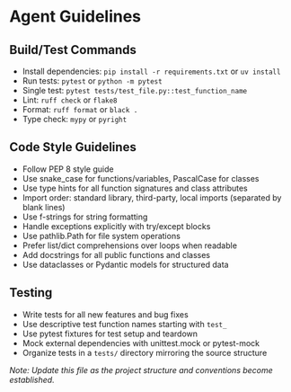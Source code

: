 # Agent Guidelines

## Build/Test Commands
- Install dependencies: `pip install -r requirements.txt` or `uv install`
- Run tests: `pytest` or `python -m pytest`
- Single test: `pytest tests/test_file.py::test_function_name`
- Lint: `ruff check` or `flake8`
- Format: `ruff format` or `black .`
- Type check: `mypy` or `pyright`

## Code Style Guidelines
- Follow PEP 8 style guide
- Use snake_case for functions/variables, PascalCase for classes
- Use type hints for all function signatures and class attributes
- Import order: standard library, third-party, local imports (separated by blank lines)
- Use f-strings for string formatting
- Handle exceptions explicitly with try/except blocks
- Use pathlib.Path for file system operations
- Prefer list/dict comprehensions over loops when readable
- Add docstrings for all public functions and classes
- Use dataclasses or Pydantic models for structured data

## Testing
- Write tests for all new features and bug fixes
- Use descriptive test function names starting with `test_`
- Use pytest fixtures for test setup and teardown
- Mock external dependencies with unittest.mock or pytest-mock
- Organize tests in a `tests/` directory mirroring the source structure

*Note: Update this file as the project structure and conventions become established.*